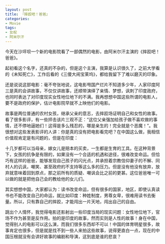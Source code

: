 ```yaml
---
layout: post
title: 『摔跤吧！爸爸』
categories:
- Movie
tags:
- 女权
- 阿米尔汗
---
```


今天在沙坪坝一个新的电影院看了一部偶然的电影，由阿米尔汗主演的《摔跤吧！爸爸》。  

起初看这个名字，还真的不杂的，但是这个主演，我算是认识很久了，之前大学看的《未知死亡》，工作后看的《三傻大闹宝莱坞》，都给我留下了难以磨灭的印象。  

还是说说这部电影：毫不夸张地说，这电影甩国产烂片不知道多少年，人家印度阿三是真的会讲故事，不仅仅讲故事，还顺带演绎了亲情、梦想，讽刺了印度政府，也同时表达了对印度现实女性地位地下的不满。我再想想中国这些所谓的电影人，要不是政府的保护，估计电影院早就不上映他们的电影。  

故事是两位普通的农村女孩，继承父亲的意志，去摔跤场证明自己和女性的故事。看了很多影评，有一些抨击该片三观不正：“这位父亲强加给孩子做不喜欢做的事情，还不停地逼她们！这得是多么残忍的，哪是亲生的！完全就是个恶魔！”。我很想对这些发表影评的人讲：你是真的没有把电影看完吧？在中国这么做，我相信价值观肯定是有问题的，但是在印度：

十几岁都可以当母亲，嫁女儿是赔本的买卖，一生都是生育的工具。在这种背景下，女孩的抗争是有限的，如果没有一个合适的机遇和途径，很难改变命运。但恰巧有这样的爸爸，能够发现自己孩子的闪光点，并承担着宗教信仰妻子的不解、同村人的讥讽，嘲笑、甚至政府的不支持等这么多的压力。但是没有他没有放弃，放弃就意味着回到原点，那之前所有的质疑、嘲讽会比之前的更甚。这位爸爸唯一可以做的就是把他自己会的教给他的女儿们。  

其实想想中国，大家都认为：读书改变命运，但有很多的国家，地区，即使认真读书也不能改变自己的命运，就比如印度：种姓制度，男尊女卑，很难用读书去衡量。所以，只有靠自己的摔跤，才能闯出一片天地，闯出自己的自由。  

跳出个人情怀，我觉得电影还影射出一些印度当局的现实问题：女性地位地下，官场不作为甚至是反作用。拍的是印度的故事，然而实则是人性的故事！身在中国，觉得别人的电影可以这么演，而我们很多东西却不可以！中国的体育明星很多，故事肯定也很多，但是就是找不到一些人来拍这些故事，说得更直白一点，现在的中国压根就没有会讲好故事的编剧和导演，这到底是谁的悲哀？
